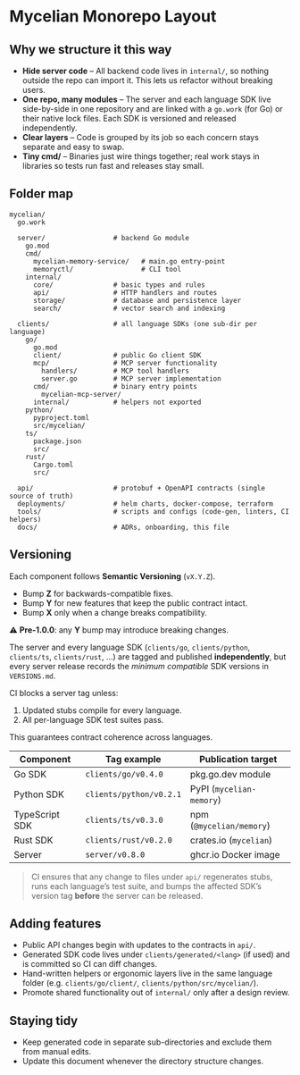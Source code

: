 # Mycelian Monorepo Layout

## Why we structure it this way

- **Hide server code** – All backend code lives in `internal/`, so nothing outside the repo can import it. This lets us refactor without breaking users.
- **One repo, many modules** – The server and each language SDK live side-by-side in one repository and are linked with a `go.work` (for Go) or their native lock files.  Each SDK is versioned and released independently.
- **Clear layers** – Code is grouped by its job so each concern stays separate and easy to swap.
- **Tiny cmd/** – Binaries just wire things together; real work stays in libraries so tests run fast and releases stay small.

## Folder map

```text
mycelian/
  go.work

  server/                 # backend Go module
    go.mod
    cmd/
      mycelian-memory-service/   # main.go entry-point
      memoryctl/                 # CLI tool
    internal/
      core/               # basic types and rules
      api/                # HTTP handlers and routes
      storage/            # database and persistence layer
      search/             # vector search and indexing

  clients/                # all language SDKs (one sub-dir per language)
    go/
      go.mod
      client/             # public Go client SDK
      mcp/                # MCP server functionality
        handlers/         # MCP tool handlers
        server.go         # MCP server implementation
      cmd/                # binary entry points
        mycelian-mcp-server/
      internal/           # helpers not exported
    python/
      pyproject.toml
      src/mycelian/
    ts/
      package.json
      src/
    rust/
      Cargo.toml
      src/

  api/                    # protobuf + OpenAPI contracts (single source of truth)
  deployments/            # helm charts, docker-compose, terraform
  tools/                  # scripts and configs (code-gen, linters, CI helpers)
  docs/                   # ADRs, onboarding, this file
```

## Versioning

Each component follows **Semantic Versioning** (`vX.Y.Z`).
- Bump **Z** for backwards-compatible fixes.
- Bump **Y** for new features that keep the public contract intact.
- Bump **X** only when a change breaks compatibility.

⚠️ **Pre-1.0.0**: any **Y** bump may introduce breaking changes.

The server and every language SDK (`clients/go`, `clients/python`, `clients/ts`, `clients/rust`, …) are tagged and published **independently**, but every server release records the _minimum compatible_ SDK versions in `VERSIONS.md`.

CI blocks a server tag unless:
1. Updated stubs compile for every language.
2. All per-language SDK test suites pass.

This guarantees contract coherence across languages.

| Component                | Tag example            | Publication target        |
|--------------------------|------------------------|---------------------------|
| Go SDK                   | `clients/go/v0.4.0`    | pkg.go.dev module         |
| Python SDK               | `clients/python/v0.2.1`| PyPI (`mycelian-memory`)  |
| TypeScript SDK           | `clients/ts/v0.3.0`    | npm (`@mycelian/memory`)  |
| Rust SDK                 | `clients/rust/v0.2.0`  | crates.io (`mycelian`)    |
| Server                   | `server/v0.8.0`        | ghcr.io Docker image      |

> CI ensures that any change to files under `api/` regenerates stubs, runs each language’s test suite, and bumps the affected SDK’s version tag **before** the server can be released.

## Adding features

- Public API changes begin with updates to the contracts in `api/`.
- Generated SDK code lives under `clients/generated/<lang>` (if used) and is committed so CI can diff changes.
- Hand-written helpers or ergonomic layers live in the same language folder (e.g. `clients/go/client/`, `clients/python/src/mycelian/`).
- Promote shared functionality out of `internal/` only after a design review.

## Staying tidy

- Keep generated code in separate sub-directories and exclude them from manual edits.
- Update this document whenever the directory structure changes.